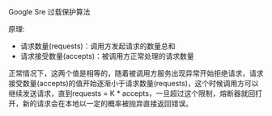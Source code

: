 


Google Sre 过载保护算法

原理:
- 请求数量(requests)：调用方发起请求的数量总和
- 请求接受数量(accepts)：被调用方正常处理的请求数量

正常情况下，这两个值是相等的，随着被调用方服务出现异常开始拒绝请求，请求接受数量(accepts)的值开始逐渐小于请求数量(requests)，这个时候调用方可以继续发送请求，直到requests = K * accepts，一旦超过这个限制，熔断器就回打开，新的请求会在本地以一定的概率被抛弃直接返回错误。
